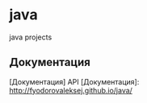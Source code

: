 # java
java projects
## Документация

[Документация] API 
[Документация]: http://fyodorovaleksej.github.io/java/
